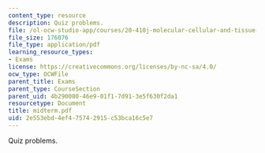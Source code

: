 ```yaml
---
content_type: resource
description: Quiz problems.
file: /ol-ocw-studio-app/courses/20-410j-molecular-cellular-and-tissue-biomechanics-be-410j-spring-2003/2e553ebd4ef475742915c53bca16c5e7_midterm.pdf
file_size: 176076
file_type: application/pdf
learning_resource_types:
- Exams
license: https://creativecommons.org/licenses/by-nc-sa/4.0/
ocw_type: OCWFile
parent_title: Exams
parent_type: CourseSection
parent_uid: 4b290080-46e9-01f1-7d91-3e5f630f2da1
resourcetype: Document
title: midterm.pdf
uid: 2e553ebd-4ef4-7574-2915-c53bca16c5e7
---
```

Quiz problems.